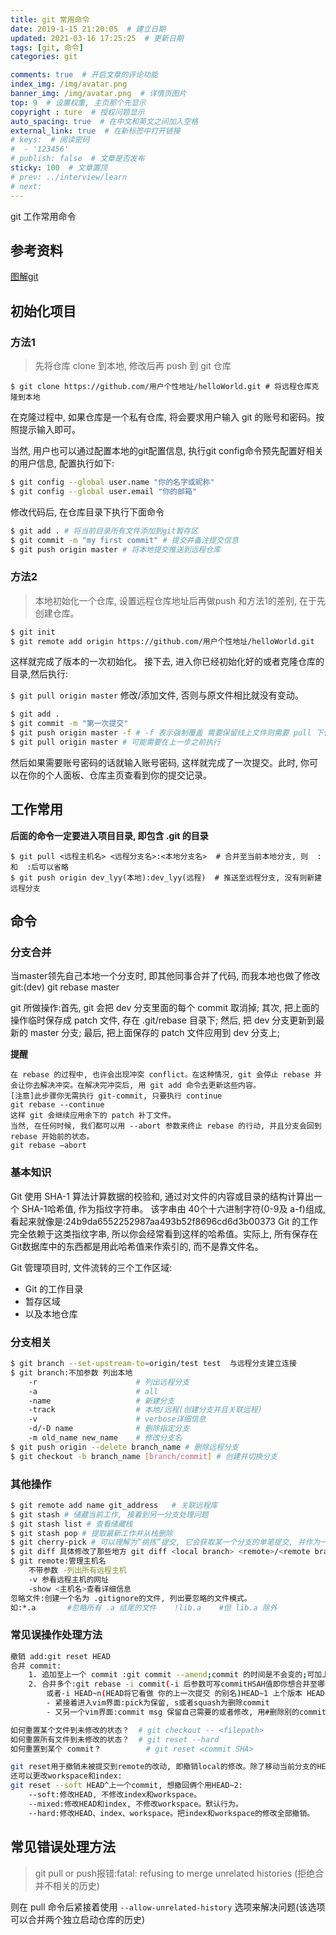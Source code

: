 ```yaml
---
title: git 常用命令
date: 2019-1-15 21:20:05  # 建立日期
updated: 2021-03-16 17:25:25  # 更新日期
tags: [git, 命令]
categories: git

comments: true  # 开启文章的评论功能
index_img: /img/avatar.png
banner_img: /img/avatar.png  # 详情页图片
top: 9  # 设置权重, 主页那个先显示
copyright : ture  # 授权问题显示
auto_spacing: true  # 在中文和英文之间加入空格
external_link: true  # 在新标签中打开链接
# keys:  # 阅读密码
#  - '123456'
# publish: false  # 文章是否发布
sticky: 100  # 文章置顶
# prev: ../interview/learn
# next:
---
```


git  工作常用命令
<!-- more -->

## 参考资料
[图解git](https://pic002.cnblogs.com/img/1-2-3/201007/2010072023345292.png)

## 初始化项目

### 方法1 
> 先将仓库 clone 到本地, 修改后再 push 到 git 仓库

`$ git clone https://github.com/用户个性地址/helloWorld.git # 将远程仓库克隆到本地`

在克隆过程中, 如果仓库是一个私有仓库, 将会要求用户输入 git 的账号和密码。按照提示输入即可。

当然, 用户也可以通过配置本地的git配置信息, 执行git config命令预先配置好相关的用户信息, 配置执行如下:

```bash
$ git config --global user.name "你的名字或昵称"
$ git config --global user.email "你的邮箱"
```

修改代码后, 在仓库目录下执行下面命令
```bash
$ git add . # 将当前目录所有文件添加到git暂存区
$ git commit -m "my first commit" # 提交并备注提交信息
$ git push origin master # 将本地提交推送到远程仓库
```
### 方法2 
> 本地初始化一个仓库, 设置远程仓库地址后再做push
和方法1的差别, 在于先创建仓库。

```bash
$ git init 
$ git remote add origin https://github.com/用户个性地址/helloWorld.git
```
这样就完成了版本的一次初始化。
接下去, 进入你已经初始化好的或者克隆仓库的目录,然后执行:

`$ git pull origin master`
修改/添加文件, 否则与原文件相比就没有变动。
```bash
$ git add .
$ git commit -m "第一次提交"
$ git push origin master -f # -f 表示强制覆盖 需要保留线上文件则需要 pull 下代码
$ git pull origin master # 可能需要在上一步之前执行
```
然后如果需要账号密码的话就输入账号密码, 这样就完成了一次提交。此时, 你可以在你的个人面板、仓库主页查看到你的提交记录。

## 工作常用

**后面的命令一定要进入项目目录, 即包含 .git 的目录**
```
$ git pull <远程主机名> <远程分支名>:<本地分支名>  # 合并至当前本地分支, 则  :和  :后可以省略
$ git push origin dev_lyy(本地):dev_lyy(远程)  # 推送至远程分支, 没有则新建远程分支
```

## 命令

### 分支合并

当master领先自己本地一个分支时, 即其他同事合并了代码, 而我本地也做了修改
git:(dev) git rebase master

git 所做操作:首先, git 会把 dev 分支里面的每个 commit 取消掉;
其次, 把上面的操作临时保存成 patch 文件, 存在 .git/rebase 目录下;
然后, 把 dev 分支更新到最新的 master 分支;
最后, 把上面保存的 patch 文件应用到 dev 分支上;

**提醒**
```
在 rebase 的过程中, 也许会出现冲突 conflict。在这种情况, git 会停止 rebase 并会让你去解决冲突。在解决完冲突后, 用 git add 命令去更新这些内容。
[注意]此步骤你无需执行 git-commit, 只要执行 continue
git rebase --continue
这样 git 会继续应用余下的 patch 补丁文件。
当然, 在任何时候, 我们都可以用 --abort 参数来终止 rebase 的行动, 并且分支会回到 rebase 开始前的状态。
git rebase —abort
```

### 基本知识

Git 使用 SHA-1 算法计算数据的校验和, 通过对文件的内容或目录的结构计算出一个 SHA-1哈希值, 作为指纹字符串。
该字串由 40个十六进制字符(0-9及 a-f)组成, 看起来就像是:24b9da6552252987aa493b52f8696cd6d3b00373
Git 的工作完全依赖于这类指纹字串, 所以你会经常看到这样的哈希值。实际上, 所有保存在 Git数据库中的东西都是用此哈希值来作索引的, 而不是靠文件名。

Git 管理项目时, 文件流转的三个工作区域: 
- Git 的工作目录
- 暂存区域
- 以及本地仓库

### 分支相关
```bash
$ git branch --set-upstream-to=origin/test test  与远程分支建立连接
$ git branch:不加参数 列出本地
    -r                      # 列出远程分支
    -a                      # all
    -name                   # 新建分支
    -track                  # 本地/远程(创建分支并且关联远程)
    -v                      # verbose详细信息
    -d/-D name              # 删除指定分支
    -m old_name new_name    # 修改分支名
$ git push origin --delete branch_name # 删除远程分支
$ git checkout -b branch_name [branch/commit] # 创建并切换分支
```

### 其他操作
```bash
$ git remote add name git_address   # 关联远程库
$ git stash # 储藏当前工作, 接着到另一分支处理问题
$ git stash list # 查看储藏栈
$ git stash pop # 提取最新工作并从栈删除
$ git cherry-pick # 可以理解为”挑拣”提交, 它会获取某一个分支的单笔提交, 并作为一个新的提交引入到你当前分支上。
$ git diff 具体修改了那些地方 git diff <local branch> <remote>/<remote branch>对比远程分支
$ git remote:管理主机名
    不带参数 -列出所有远程主机
    -v 参看远程主机的网址
    -show <主机名>查看详细信息
忽略文件:创建一个名为 .gitignore的文件, 列出要忽略的文件模式。
如:*.a       #忽略所有 .a 结尾的文件    !lib.a    #但 lib.a 除外
```

### 常见误操作处理方法

```bash
撤销 add:git reset HEAD
合并 commit:
    1. 追加至上一个 commit :git commit --amend;commit 的时间是不会变的;可加上--no-edit
    2. 合并多个:git rebase -i commit(-i 后参数可写commitHSAH值即你想合并至哪一个commit
        或者-i HEAD~n(HEAD将它看做 你的上一次提交 的别名)HEAD~1 上个版本 HEAD~n 上n个版本)
        - 紧接着进入vim界面:pick为保留, s或者squash为删除commit
        - 又另一个vim界面:commit msg 保留自己需要的或者修改, 用#删除别的commit msg

如何重置某个文件到未修改的状态？  # git checkout -- <filepath>
如何重置所有文件到未修改的状态？  # git reset --hard
如何重置到某个 commit？          # git reset <commit SHA>

git reset用于撤销未被提交到remote的改动, 即撤销local的修改。除了移动当前分支的HEAD, 
还可以更改workspace和index:
git reset --soft HEAD^上一个commit, 想撤回俩个用HEAD~2:
    --soft:修改HEAD, 不修改index和workspace。
    --mixed:修改HEAD和index, 不修改workspace。默认行为。
    --hard:修改HEAD、index、workspace。把index和workspace的修改全部撤销。
```

## 常见错误处理方法

> git pull or push报错:fatal: refusing to merge unrelated histories (拒绝合并不相关的历史)

则在 pull 命令后紧接着使用 `--allow-unrelated-history` 选项来解决问题(该选项可以合并两个独立启动仓库的历史)
